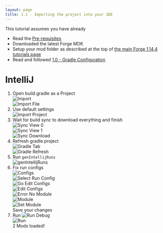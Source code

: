 ```yaml
---
layout: page
title: 1.1 - Importing the project into your IDE
---
```

This tutorial assumes you have already
- Read the [Pre-requisites](https://cadiboo.github.io/tutorials/Pre-requisites)
- Downloaded the latest Forge MDK
- Setup your mod folder as described at the top of [the main Forge 1.14.4 tutorials page](/tutorials/1.14.4/forge/)
- Read and followed [1.0 - Gradle Configuration](https://cadiboo.github.io/tutorials/1.14.4/forge/1.0-gradle-configuration/)

# IntelliJ
1) Open build.gradle as a Project  
![Import](/tutorials/1.14.4/forge/1.1-importing-project/import.png "Import")  
![Import File](/tutorials/1.14.4/forge/1.1-importing-project/import-file.png "Import File")  
2) Use default settings  
![Import Project](/tutorials/1.14.4/forge/1.1-importing-project/import-project.png "Import Project")  
3) Wait for build sync to download everything and finish  
![Sync View 0](/tutorials/1.14.4/forge/1.1-importing-project/sync-view-0.png "Sync View 0")  
![Sync View 1](/tutorials/1.14.4/forge/1.1-importing-project/sync-view-1.png "Sync View 1")  
![Sync Download](/tutorials/1.14.4/forge/1.1-importing-project/sync-download.png "Sync Download")  
4) Refresh gradle project  
![Gradle Tab](/tutorials/1.14.4/forge/1.1-importing-project/gradle-tab.png "Gradle Tab")  
![Gradle Refresh](/tutorials/1.14.4/forge/1.1-importing-project/gradle-refresh.png "Gradle Refresh")  
5) Run `genIntellijRuns`  
![genIntellijRuns](/tutorials/1.14.4/forge/1.1-importing-project/genIntellijRuns.png "genIntellijRuns")  
6) Fix run configs  
![Configs](/tutorials/1.14.4/forge/1.1-importing-project/configs.png "Configs")  
![Select Run Config](/tutorials/1.14.4/forge/1.1-importing-project/select-run-config.png "Select Run Config")  
![Go Edit Configs](/tutorials/1.14.4/forge/1.1-importing-project/go-edit-configs.png "Go Edit Configs")  
![Edit Configs](/tutorials/1.14.4/forge/1.1-importing-project/edit-configs.png "Edit Configs")  
![Error No Module](/tutorials/1.14.4/forge/1.1-importing-project/error-no-module.png "Error No Module")  
![Module](/tutorials/1.14.4/forge/1.1-importing-project/module.png "Module")  
![Set Module](/tutorials/1.14.4/forge/1.1-importing-project/set-module.png "Set Module")  
Save your changes
7) Run 
![Run Debug](/tutorials/1.14.4/forge/1.1-importing-project/run-debug.png "Run Debug")  
![Run](/tutorials/1.14.4/forge/1.1-importing-project/run.png "Run")  
2 Mods loaded!  
